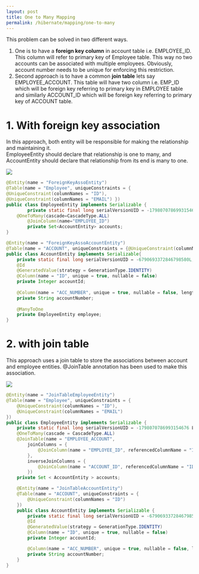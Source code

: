 ```yaml
---
layout: post
title: One to Many Mapping
permalink: /hibernate/mapping/one-to-many
---
```


This problem can be solved in two different ways.
1.	One is to have a **foreign key column** in account table i.e. EMPLOYEE_ID. This column will refer to primary key of Employee table. This way no two accounts can be associated with multiple employees. Obviously, account number needs to be unique for enforcing this restriction.
2.	Second approach is to have a common **join table** lets say EMPLOYEE_ACCOUNT. This table will have two column i.e. EMP_ID which will be foreign key referring to primary key in EMPLOYEE table and similarly ACCOUNT_ID which will be foreign key referring to primary key of ACCOUNT table.

# 1. With foreign key association

In this approach, both entity will be responsible for making the relationship and maintaining it.  
EmployeeEntity should declare that relationship is one to many, and AccountEntity should declare that relationship from its end is many to one.

![]({{site.cdn}}/hibernate/12Many-foreign-key.png)

```java
@Entity(name = "ForeignKeyAssoEntity")
@Table(name = "Employee", uniqueConstraints = {
@UniqueConstraint(columnNames = "ID"),
@UniqueConstraint(columnNames = "EMAIL") })
public class EmployeeEntity implements Serializable {
    	private static final long serialVersionUID = -1798070786993154676L;
	@OneToMany(cascade=CascadeType.ALL)
    	@JoinColumn(name="EMPLOYEE_ID")
    	private Set<AccountEntity> accounts;
}
```
```java
@Entity(name = "ForeignKeyAssoAccountEntity")
@Table(name = "ACCOUNT", uniqueConstraints = {@UniqueConstraint(columnNames = "ID")})
public class AccountEntity implements Serializable{
    private static final long serialVersionUID = -6790693372846798580L;
    @Id
    @GeneratedValue(strategy = GenerationType.IDENTITY)
    @Column(name = "ID", unique = true, nullable = false)
    private Integer accountId;
 
    @Column(name = "ACC_NUMBER", unique = true, nullable = false, length = 100)
    private String accountNumber;
 
    @ManyToOne
    private EmployeeEntity employee;
}
```

# 2. with join table
This approach uses a join table to store the associations between account and employee entities. @JoinTable annotation has been used to make this association.

![]({{site.cdn}}/hibernate/12Many-join-table.png)

```java
@Entity(name = "JoinTableEmployeeEntity")
@Table(name = "Employee", uniqueConstraints = {
    @UniqueConstraint(columnNames = "ID"),
    @UniqueConstraint(columnNames = "EMAIL")
})
public class EmployeeEntity implements Serializable {
    private static final long serialVersionUID = -1798070786993154676 L;
    @OneToMany(cascade = CascadeType.ALL)
    @JoinTable(name = "EMPLOYEE_ACCOUNT",
        joinColumns = {
            @JoinColumn(name = "EMPLOYEE_ID", referencedColumnName = "ID")
        },
        inverseJoinColumns = {
            @JoinColumn(name = "ACCOUNT_ID", referencedColumnName = "ID")
        })
    private Set < AccountEntity > accounts;

    @Entity(name = "JoinTableAccountEntity")
    @Table(name = "ACCOUNT", uniqueConstraints = {
        @UniqueConstraint(columnNames = "ID")
    })
    public class AccountEntity implements Serializable {
        private static final long serialVersionUID = -6790693372846798580 L;
        @Id
        @GeneratedValue(strategy = GenerationType.IDENTITY)
        @Column(name = "ID", unique = true, nullable = false)
        private Integer accountId;

        @Column(name = "ACC_NUMBER", unique = true, nullable = false, length = 100)
        private String accountNumber;
    }
}
```

